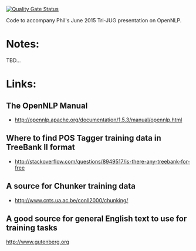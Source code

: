 [![Quality Gate Status](https://sonarcloud.io/api/project_badges/measure?project=PaulaDariasSosa_Practica4_LDH&metric=alert_status)](https://sonarcloud.io/summary/new_code?id=PaulaDariasSosa_Practica4_LDH)

Code to accompany Phil's June 2015 Tri-JUG presentation
on OpenNLP.

# Notes:

TBD...

# Links:

## The OpenNLP Manual
* http://opennlp.apache.org/documentation/1.5.3/manual/opennlp.html

## Where to find POS Tagger training data in TreeBank II format
* http://stackoverflow.com/questions/8949517/is-there-any-treebank-for-free

## A source for Chunker training data
* http://www.cnts.ua.ac.be/conll2000/chunking/

## A good source for general English text to use for training tasks
http://www.gutenberg.org
